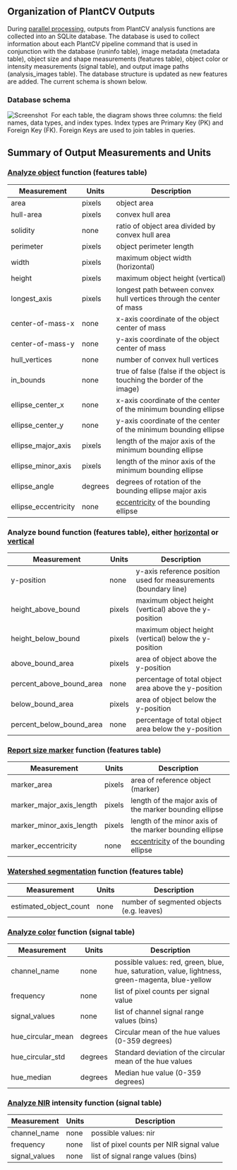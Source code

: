 ## Organization of PlantCV Outputs

During [parallel processing](pipeline_parallel.md), outputs from PlantCV analysis functions are collected into an 
SQLite database. The database is used to collect information about each PlantCV pipeline command that is used in
conjunction with the database (runinfo table), image metadata (metadata table), object size and shape measurements 
(features table), object color or intensity measurements (signal table), and output image paths (analysis_images table).
The database structure is updated as new features are added. The current schema is shown below.

### Database schema
![Screenshot](img/documentation_images/database/sql_schema.png) 
For each table, the diagram shows three columns: the field names, data types, and index types. Index types are
Primary Key (PK) and Foreign Key (FK). Foreign Keys are used to join tables in queries.

## Summary of Output Measurements and Units

### [Analyze object](analyze_shape.md) function (features table)

| Measurement          | Units   | Description                                                                                               | 
| -------------------- | ------- |---------------------------------------------------------------------------------------------------------- | 
| area                 | pixels  | object area                                                                                               | 
| hull-area            | pixels  | convex hull area                                                                                          | 
| solidity             | none    | ratio of object area divided by convex hull area                                                          |
| perimeter            | pixels  | object perimeter length                                                                                   |
| width                | pixels  | maximum object width (horizontal)                                                                         |
| height               | pixels  | maximum object height (vertical)                                                                          |
| longest_axis         | pixels  | longest path between convex hull vertices through the center of mass                                      |
| center-of-mass-x     | none    | x-axis coordinate of the object center of mass                                                            |
| center-of-mass-y     | none    | y-axis coordinate of the object center of mass                                                            |
| hull_vertices        | none    | number of convex hull vertices                                                                             |
| in_bounds            | none    | true of false (false if the object is touching the border of the image)                                   |
| ellipse_center_x     | none    | x-axis coordinate of the center of the minimum bounding ellipse                                           |
| ellipse_center_y     | none    | y-axis coordinate of the center of the minimum bounding ellipse                                           |
| ellipse_major_axis   | pixels  | length of the major axis of the minimum bounding ellipse                                                  |
| ellipse_minor_axis   | pixels  | length of the minor axis of the minimum bounding ellipse                                                  | 
| ellipse_angle        | degrees | degrees of rotation of the bounding ellipse major axis                                                    |
| ellipse_eccentricity | none    | [eccentricity](https://en.wikipedia.org/wiki/Eccentricity_(mathematics)#Ellipses) of the bounding ellipse |

### Analyze bound function (features table), either [horizontal](analyze_bound_horizontal.md) or [vertical](analyze_bound_vertical.md)

| Measurement              | Units   | Description                                                          | 
| ------------------------ | ------- |--------------------------------------------------------------------- | 
| y-position               | none    | y-axis reference position used for measurements (boundary line)      | 
| height_above_bound       | pixels  | maximum object height (vertical) above the y-position                | 
| height_below_bound       | pixels  | maximum object height (vertical) below the y-position                |
| above_bound_area         | pixels  | area of object above the y-position                                  |
| percent_above_bound_area | none    | percentage of total object area above the y-position                 |
| below_bound_area         | pixels  | area of object below the y-position                                  |
| percent_below_bound_area | none    | percentage of total object area below the y-position                 |

### [Report size marker](report_size_marker.md) function (features table)

| Measurement              | Units   | Description                                                                                               | 
| ------------------------ | ------- |---------------------------------------------------------------------------------------------------------- | 
| marker_area              | pixels  | area of reference object (marker)                                                                         | 
| marker_major_axis_length | pixels  | length of the major axis of the marker bounding ellipse                                                   | 
| marker_minor_axis_length | pixels  | length of the minor axis of the marker bounding ellipse                                                   |
| marker_eccentricity      | none    | [eccentricity](https://en.wikipedia.org/wiki/Eccentricity_(mathematics)#Ellipses) of the bounding ellipse |

### [Watershed segmentation](watershed.md) function (features table)

| Measurement            | Units   | Description                                                          | 
| ---------------------- | ------- |--------------------------------------------------------------------- | 
| estimated_object_count | none    | number of segmented objects (e.g. leaves)                            | 
 
### [Analyze color](analyze_color.md) function (signal table)

| Measurement            | Units   | Description                                                                                      | 
| ---------------------- | ------- |------------------------------------------------------------------------------------------------- | 
| channel_name           | none    | possible values: red, green, blue, hue, saturation, value, lightness, green-magenta, blue-yellow |
| frequency              | none    | list of pixel counts per signal value                                                            |
| signal_values          | none    | list of channel signal range values (bins)                                                       |
| hue_circular_mean      | degrees | Circular mean of the hue values (0-359 degrees)                                                  |
| hue_circular_std       | degrees | Standard deviation of the circular mean of the hue values                                        |
| hue_median             | degrees | Median hue value (0-359 degrees)                                                                 |

### [Analyze NIR](analyze_NIR_intensity.md) intensity function (signal table)

| Measurement            | Units   | Description                                  | 
| ---------------------- | ------- |--------------------------------------------- | 
| channel_name           | none    | possible values: nir                         |
| frequency              | none    | list of pixel counts per NIR signal value    |
| signal_values          | none    | list of signal range values (bins)           |
